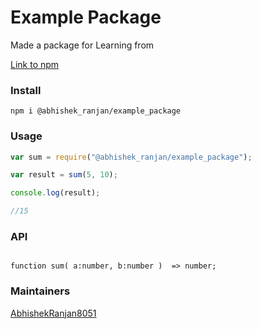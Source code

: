 # Example Package

Made a package for Learning from

[Link to npm](https://www.npmjs.com/package/@abhishek_ranjan/example_package)

### Install

```
npm i @abhishek_ranjan/example_package
```

### Usage

```js
var sum = require("@abhishek_ranjan/example_package");

var result = sum(5, 10);

console.log(result);

//15
```

### API

```

function sum( a:number, b:number )  => number;
```

### Maintainers

[AbhishekRanjan8051](https://github.com/AbhishekRanjan8051)
